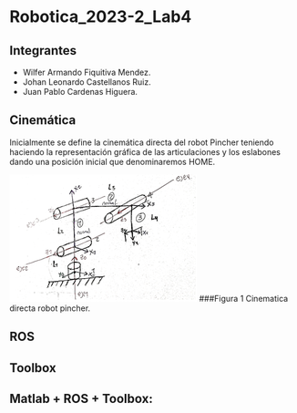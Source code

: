 # Robotica_2023-2_Lab4
## Integrantes

- Wilfer Armando Fiquitiva Mendez.
- Johan Leonardo Castellanos Ruiz.
- Juan Pablo Cardenas Higuera.

## Cinemática 
Inicialmente se define la cinemática directa del robot Pincher teniendo haciendo la representación gráfica de las articulaciones y los eslabones dando una posición inicial que denominaremos HOME.

![](https://github.com/jcardenash99/Robotica_2023-2_Lab4/blob/main/Cinematica%20directa%20pincher.png)
###Figura 1 Cinematica directa robot pincher.

## ROS
## Toolbox
## Matlab + ROS + Toolbox:
